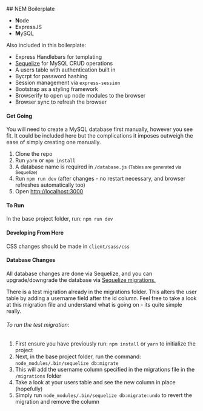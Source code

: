 ## NEM Boilerplate

*   **N**ode
*   **E**xpressJS
*   **M**ySQL

Also included in this boilerplate:

*   Express Handlebars for templating
*   [Sequelize](http://docs.sequelizejs.com/) for MySQL CRUD operations
*   A users table with authentication built in
*   Bycrpt for password hashing
*   Session management via `express-session`
*   Bootstrap as a styling framework
*   Browserify to open up node modules to the browser
*   Browser sync to refresh the browser

#### Get Going

You will need to create a MySQL database first manually, however you see fit. It could be included here but the complications it imposes outweigh the ease of simply creating one manually.

1.  Clone the repo
2.  Run `yarn` or `npm install`
3.  A database name is required in `/database.js` <small>(Tables are generated via Sequelize)</small>
4.  Run `npm run dev` (after changes - no restart necessary, and browser refreshes automatically too)
5.  Open [http://localhost:3000](http://localhost:3000/)

#### To Run

In the base project folder, run: `npm run dev`

#### Developing From Here

CSS changes should be made in `client/sass/css`

#### Database Changes

All database changes are done via Sequelize, and you can upgrade/downgrade the database via [Sequelize migrations.](http://docs.sequelizejs.com/manual/tutorial/migrations.html)

There is a test migration already in the migrations folder. This alters the user table by adding a username field after the id column. Feel free to take a look at this migration file and understand what is going on - its quite simple really.

###### To run the test migration:

1.  First ensure you have previously run: `npm install` or `yarn` to initialize the project
2.  Next, in the base project folder, run the command: `node_modules/.bin/sequelize db:migrate`
3.  This will add the username column specified in the migrations file in the `/migrations` folder
4.  Take a look at your users table and see the new column in place (hopefully)
5.  Simply run `node_modules/.bin/sequelize db:migrate:undo` to revert the migration and remove the column
